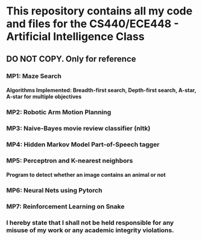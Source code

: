 # This repository contains all my code and files for the CS440/ECE448 - Artificial Intelligence Class

## DO NOT COPY. Only for reference

### MP1: Maze Search
#### Algorithms Implemented: Breadth-first search, Depth-first search, A-star, A-star for multiple objectives

### MP2: Robotic Arm Motion Planning

### MP3: Naive-Bayes movie review classifier (nltk)

### MP4: Hidden Markov Model Part-of-Speech tagger

### MP5: Perceptron and K-nearest neighbors
#### Program to detect whether an image contains an animal or not

### MP6: Neural Nets using Pytorch

### MP7: Reinforcement Learning on Snake

### I hereby state that I shall not be held responsible for any misuse of my work or any academic integrity violations.

